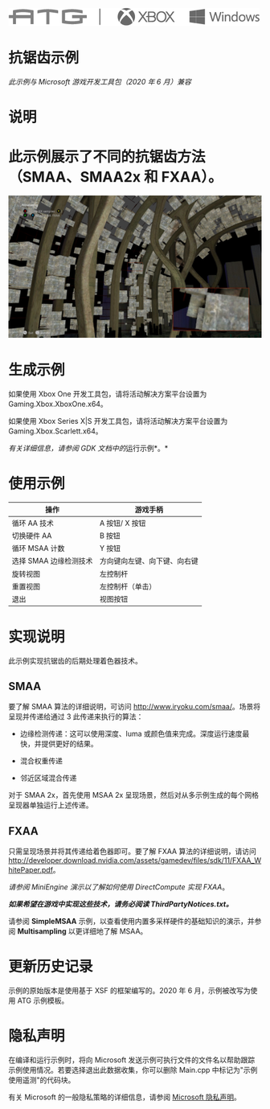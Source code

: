   ![](./media/image1.png)

#   抗锯齿示例

*此示例与 Microsoft 游戏开发工具包（2020 年 6 月）兼容*

# 说明

# 此示例展示了不同的抗锯齿方法（SMAA、SMAA2x 和 FXAA）。

![](./media/image3.jpeg)

# 生成示例

如果使用 Xbox One 开发工具包，请将活动解决方案平台设置为
Gaming.Xbox.XboxOne.x64。

如果使用 Xbox Series X|S 开发工具包，请将活动解决方案平台设置为
Gaming.Xbox.Scarlett.x64。

*有关详细信息，请参阅 GDK 文档中的*运行示例*。*

# 使用示例

| 操作                                  |  游戏手柄                     |
|---------------------------------------|------------------------------|
| 循环 AA 技术                          |  A 按钮/ X 按钮               |
| 切换硬件 AA                           |  B 按钮                       |
| 循环 MSAA 计数                        |  Y 按钮                       |
| 选择 SMAA 边缘检测技术                |  方向键向左键、向下键、向右键 |
| 旋转视图                              |  左控制杆                     |
| 重置视图                              |  左控制杆（单击）             |
| 退出                                  |  视图按钮                     |

# 实现说明

此示例实现抗锯齿的后期处理着色器技术。

## SMAA

要了解 SMAA 算法的详细说明，可访问
<http://www.iryoku.com/smaa/>。场景将呈现并传递给通过 3
此传递来执行的算法：

-   边缘检测传递：这可以使用深度、luma
    或颜色值来完成。深度运行速度最快，并提供更好的结果。

-   混合权重传递

-   邻近区域混合传递

对于 SMAA 2x，首先使用 MSAA 2x
呈现场景，然后对从多示例生成的每个网格呈现器单独运行上述传递。

## FXAA

只需呈现场景并将其传递给着色器即可。要了解 FXAA 算法的详细说明，请访问
<http://developer.download.nvidia.com/assets/gamedev/files/sdk/11/FXAA_WhitePaper.pdf>。

*请参阅 MiniEngine 演示以了解如何使用 DirectCompute 实现 FXAA*。

***如果希望在游戏中实现这些技术，请务必阅读 ThirdPartyNotices.txt。***

请参阅 **SimpleMSAA**
示例，以查看使用内置多采样硬件的基础知识的演示，并参阅 **Multisampling**
以更详细地了解 MSAA。

# 更新历史记录

示例的原始版本是使用基于 XSF 的框架编写的。2020 年 6
月，示例被改写为使用 ATG 示例模板。

# 隐私声明

在编译和运行示例时，将向 Microsoft
发送示例可执行文件的文件名以帮助跟踪示例使用情况。若要选择退出此数据收集，你可以删除
Main.cpp 中标记为"示例使用遥测"的代码块。

有关 Microsoft 的一般隐私策略的详细信息，请参阅 [Microsoft
隐私声明](https://privacy.microsoft.com/en-us/privacystatement/)。
